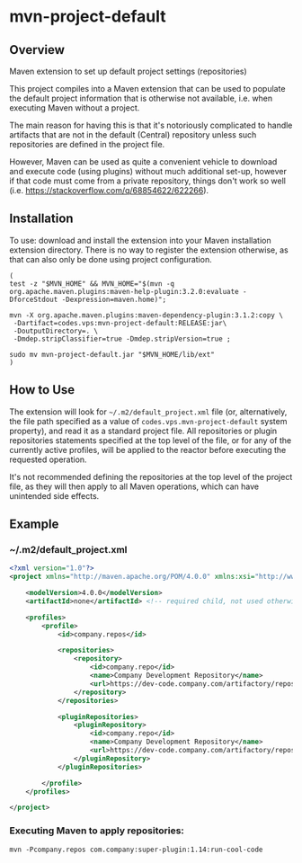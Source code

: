 # mvn-project-default
## Overview
Maven extension to set up default project settings (repositories)

This project compiles into a Maven extension that can be used to
populate the default project information that is otherwise not
available, i.e. when executing Maven without a project.

The main reason for having this is that it's notoriously complicated
to handle artifacts that are not in the default (Central) repository
unless such repositories are defined in the project file.

However, Maven can be used as quite a convenient vehicle to download
and execute code (using plugins) without much additional set-up, however
if that code must come from a private repository, things don't work
so well (i.e. https://stackoverflow.com/q/68854622/622266).

## Installation

To use: download and install the extension into your Maven installation
extension directory. There is no way to register the extension otherwise,
as that can also only be done using project configuration.

```shell
(
test -z "$MVN_HOME" && MVN_HOME="$(mvn -q org.apache.maven.plugins:maven-help-plugin:3.2.0:evaluate -DforceStdout -Dexpression=maven.home)";

mvn -X org.apache.maven.plugins:maven-dependency-plugin:3.1.2:copy \
 -Dartifact=codes.vps:mvn-project-default:RELEASE:jar\
 -DoutputDirectory=. \
 -Dmdep.stripClassifier=true -Dmdep.stripVersion=true ;

sudo mv mvn-project-default.jar "$MVN_HOME/lib/ext" 
)
```

## How to Use

The extension will look for `~/.m2/default_project.xml` file 
(or, alternatively, the file path specified as a value of `codes.vps.mvn-project-default` system property),
and read it as a standard project file. All repositories or plugin repositories statements specified at the
top level of the file, or for any of the currently active profiles, will be applied to the reactor before executing
the requested operation.

It's not recommended defining the repositories at the top level of the project file, as they will then
apply to all Maven operations, which can have unintended side effects.

## Example

### ~/.m2/default_project.xml
```xml
<?xml version="1.0"?>
<project xmlns="http://maven.apache.org/POM/4.0.0" xmlns:xsi="http://www.w3.org/2001/XMLSchema-instance" xsi:schemaLocation="http://maven.apache.org/POM/4.0.0 http://maven.apache.org/xsd/maven-4.0.0.xsd">

    <modelVersion>4.0.0</modelVersion>
    <artifactId>none</artifactId> <!-- required child, not used otherwise -->

    <profiles>
        <profile>
            <id>company.repos</id>

            <repositories>
                <repository>
                    <id>company.repo</id>
                    <name>Company Development Repository</name>
                    <url>https://dev-code.company.com/artifactory/repository</url>
                </repository>
            </repositories>

            <pluginRepositories>
                <pluginRepository>
                    <id>company.repo</id>
                    <name>Company Development Repository</name>
                    <url>https://dev-code.company.com/artifactory/repository</url>
                </pluginRepository>
            </pluginRepositories>

        </profile>
    </profiles>

</project>
```

### Executing Maven to apply repositories:
```shell
mvn -Pcompany.repos com.company:super-plugin:1.14:run-cool-code
```

